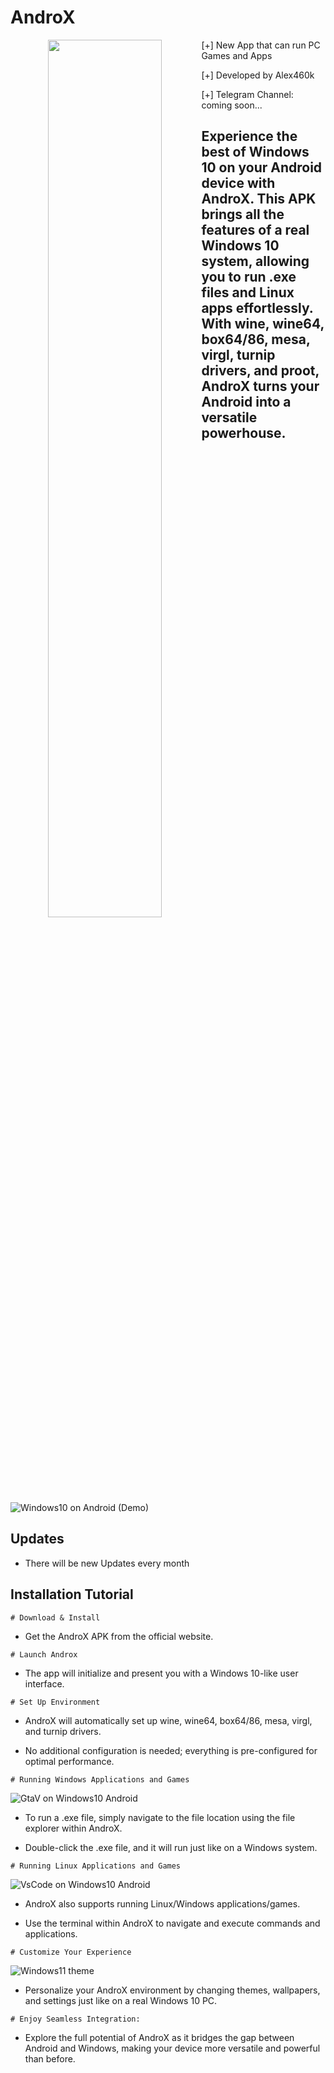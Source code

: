 # AndroX
<p align="center">
   <img src="https://i.postimg.cc/cLq7t9pb/e26978f3-0806-46ee-b9eb-bd536f2451b3.jpg" style="width: 60%;" align="left"; />
</p>

[+] New App that can run PC Games and Apps

[+] Developed by Alex460k

[+] Telegram Channel: coming soon...

## Experience the best of Windows 10 on your Android device with AndroX. This APK brings all the features of a real Windows 10 system, allowing you to run .exe files and Linux apps effortlessly. With wine, wine64, box64/86, mesa, virgl, turnip drivers, and proot, AndroX turns your Android into a versatile powerhouse.

![Windows10 on Android (Demo)](https://i.postimg.cc/vH15GKWY/IMG-20250206-120750-613.jpg)

## Updates 
- There will be new Updates every month

## Installation Tutorial
```
# Download & Install
```
- Get the AndroX APK from the official website.
```
# Launch Androx
```
- The app will initialize and present you with a Windows 10-like user interface.
```
# Set Up Environment
```
- AndroX will automatically set up wine, wine64, box64/86, mesa, virgl, and turnip drivers.

- No additional configuration is needed; everything is pre-configured for optimal performance.
```
# Running Windows Applications and Games
```
![GtaV on Windows10 Android](https://i.postimg.cc/gkf8jKDv/IMG-20250206-120752-986.jpg)

- To run a .exe file, simply navigate to the file location using the file explorer within AndroX.

- Double-click the .exe file, and it will run just like on a Windows system.
```
# Running Linux Applications and Games
```
![VsCode on Windows10 Android](https://i.postimg.cc/tRmcRD2F/IMG-20250206-131023-619.jpg)

- AndroX also supports running Linux/Windows applications/games.

- Use the terminal within AndroX to navigate and execute commands and applications.
```
# Customize Your Experience
```
![Windows11 theme](https://i.postimg.cc/2ShvZBcg/IMG-20250206-120758-600.jpg)

- Personalize your AndroX environment by changing themes, wallpapers, and settings just like on a real Windows 10 PC.
```
# Enjoy Seamless Integration:
```
- Explore the full potential of AndroX as it bridges the gap between Android and Windows, making your device more versatile and powerful than before.
